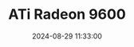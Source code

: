 ---
layout: post
title: ATi Radeon 9600
summary: 
date: '2024-08-29 11:33:00'
tags: [ATi, Graphics Cards, PC, Radeon]
---